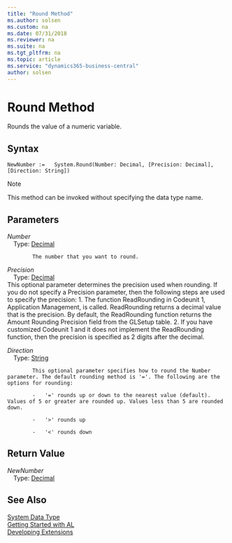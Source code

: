 ```yaml
---
title: "Round Method"
ms.author: solsen
ms.custom: na
ms.date: 07/31/2018
ms.reviewer: na
ms.suite: na
ms.tgt_pltfrm: na
ms.topic: article
ms.service: "dynamics365-business-central"
author: solsen
---
```

[//]: # (START>DO_NOT_EDIT)
[//]: # (IMPORTANT:Do not edit any of the content between here and the END>DO_NOT_EDIT.)
[//]: # (Any modifications should be made in the .resx files in the ModernDev repo.)
# Round Method
Rounds the value of a numeric variable.

## Syntax
```
NewNumber :=   System.Round(Number: Decimal, [Precision: Decimal], [Direction: String])
```
> [!NOTE]  
> This method can be invoked without specifying the data type name.  
## Parameters
*Number*  
&emsp;Type: [Decimal](decimal-data-type.md)  

            The number that you want to round.
            
*Precision*  
&emsp;Type: [Decimal](decimal-data-type.md)  
This optional parameter determines the precision used when rounding. If you do not specify a Precision parameter, then the following steps are used to specify the precision:
            1.  The function ReadRounding in Codeunit 1, Application Management, is called. ReadRounding returns a decimal value that is the precision. By default, the ReadRounding function returns the Amount Rounding Precision field from the GLSetup table.
            2.  If you have customized Codeunit 1 and it does not implement the ReadRounding function, then the precision is specified as 2 digits after the decimal.
            
*Direction*  
&emsp;Type: [String](string-data-type.md)  

            This optional parameter specifies how to round the Number parameter. The default rounding method is '='. The following are the options for rounding:

            -   '=' rounds up or down to the nearest value (default). Values of 5 or greater are rounded up. Values less than 5 are rounded down.

            -   '>' rounds up

            -   '<' rounds down
            


## Return Value
*NewNumber*  
&emsp;Type: [Decimal](decimal-data-type.md)  
  


[//]: # (IMPORTANT: END>DO_NOT_EDIT)
## See Also
[System Data Type](system-data-type.md)  
[Getting Started with AL](../devenv-get-started.md)  
[Developing Extensions](../devenv-dev-overview.md)